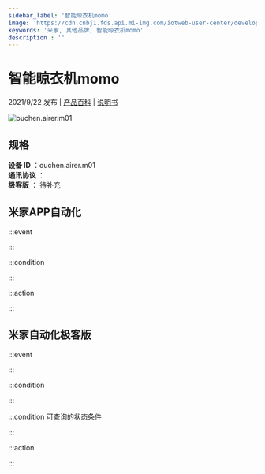 ```yaml
---
sidebar_label: '智能晾衣机momo'
image: 'https://cdn.cnbj1.fds.api.mi-img.com/iotweb-user-center/developer_1679047959557c5r0bRIL.png?GalaxyAccessKeyId=AKVGLQWBOVIRQ3XLEW&Expires=9223372036854775807&Signature=2hoqa7hWpU9fwEdoKmtICWIR6HA='
keywords: '米家, 其他品牌, 智能晾衣机momo'
description : ''
---
```

# 智能晾衣机momo

2021/9/22 发布 | [产品百科](https://home.mi.com/webapp/content/baike/product/index.html?model=ouchen.airer.m01/) | [说明书](https://home.mi.com/views/introduction.html?model=ouchen.airer.m01&region=cn)

![ouchen.airer.m01](https://cdn.cnbj1.fds.api.mi-img.com/iotweb-user-center/developer_1679047959557c5r0bRIL.png?GalaxyAccessKeyId=AKVGLQWBOVIRQ3XLEW&Expires=9223372036854775807&Signature=2hoqa7hWpU9fwEdoKmtICWIR6HA=)

## 规格  
> 
**设备 ID** ：ouchen.airer.m01  
**通讯协议** ：  
**极客版**  ： 待补充 


## 米家APP自动化  

:::event  

:::

:::condition  

:::

:::action   

:::

## 米家自动化极客版  

:::event  

:::

:::condition  

:::

:::condition 可查询的状态条件  

:::

:::action  

:::

        
